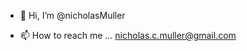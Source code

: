 - 👋 Hi, I’m @nicholasMuller

- 📫 How to reach me ... nicholas.c.muller@gmail.com


<!---
nicholasMuller/nicholasMuller is a ✨ special ✨ repository because its `README.md` (this file) appears on your GitHub profile.
You can click the Preview link to take a look at your changes.
--->
